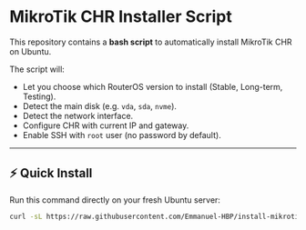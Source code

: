 # MikroTik CHR Installer Script

This repository contains a **bash script** to automatically install MikroTik CHR on Ubuntu.  

The script will:  
- Let you choose which RouterOS version to install (Stable, Long-term, Testing).  
- Detect the main disk (e.g. `vda`, `sda`, `nvme`).  
- Detect the network interface.  
- Configure CHR with current IP and gateway.  
- Enable SSH with `root` user (no password by default).  

---

## ⚡ Quick Install

Run this command directly on your fresh Ubuntu server:

```bash
curl -sL https://raw.githubusercontent.com/Emmanuel-HBP/install-mikrotik-chr/main/install_chr.sh | sudo bash
